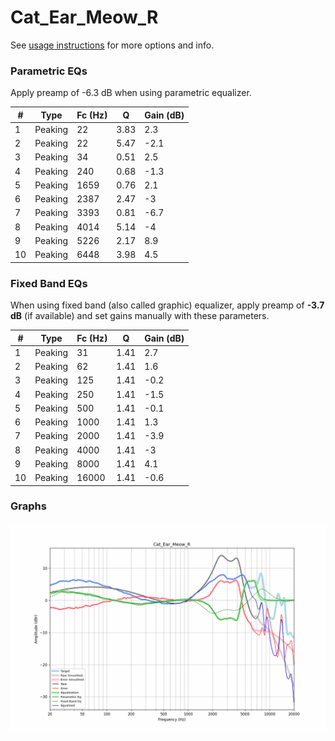 # Cat_Ear_Meow_R
See [usage instructions](https://github.com/jaakkopasanen/AutoEq#usage) for more options and info.

### Parametric EQs
Apply preamp of -6.3 dB when using parametric equalizer.

|   # | Type    |   Fc (Hz) |    Q |   Gain (dB) |
|-----|---------|-----------|------|-------------|
|   1 | Peaking |        22 | 3.83 |         2.3 |
|   2 | Peaking |        22 | 5.47 |        -2.1 |
|   3 | Peaking |        34 | 0.51 |         2.5 |
|   4 | Peaking |       240 | 0.68 |        -1.3 |
|   5 | Peaking |      1659 | 0.76 |         2.1 |
|   6 | Peaking |      2387 | 2.47 |        -3   |
|   7 | Peaking |      3393 | 0.81 |        -6.7 |
|   8 | Peaking |      4014 | 5.14 |        -4   |
|   9 | Peaking |      5226 | 2.17 |         8.9 |
|  10 | Peaking |      6448 | 3.98 |         4.5 |

### Fixed Band EQs
When using fixed band (also called graphic) equalizer, apply preamp of **-3.7 dB** (if available) and set gains manually with these parameters.

|   # | Type    |   Fc (Hz) |    Q |   Gain (dB) |
|-----|---------|-----------|------|-------------|
|   1 | Peaking |        31 | 1.41 |         2.7 |
|   2 | Peaking |        62 | 1.41 |         1.6 |
|   3 | Peaking |       125 | 1.41 |        -0.2 |
|   4 | Peaking |       250 | 1.41 |        -1.5 |
|   5 | Peaking |       500 | 1.41 |        -0.1 |
|   6 | Peaking |      1000 | 1.41 |         1.3 |
|   7 | Peaking |      2000 | 1.41 |        -3.9 |
|   8 | Peaking |      4000 | 1.41 |        -3   |
|   9 | Peaking |      8000 | 1.41 |         4.1 |
|  10 | Peaking |     16000 | 1.41 |        -0.6 |

### Graphs
![](./Cat_Ear_Meow_R.png)
